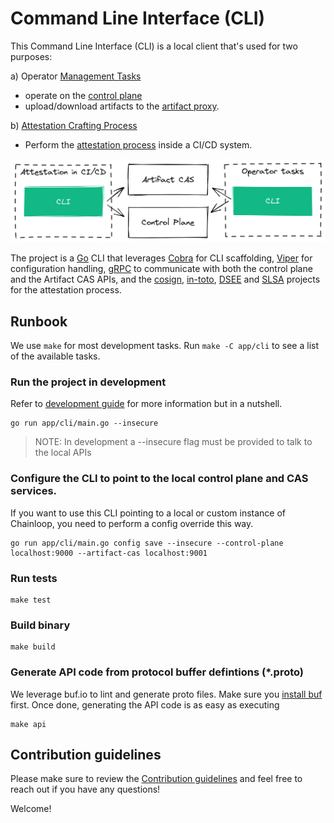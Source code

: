 # Command Line Interface (CLI)

This Command Line Interface (CLI) is a local client that's used for two purposes:

a) Operator [Management Tasks](https://docs.chainloop.dev/getting-started/workflow-definition)

- operate on the [control plane](../controlplane/)
- upload/download artifacts to the [artifact proxy](../artifact-cas/).

b) [Attestation Crafting Process](https://docs.chainloop.dev/getting-started/attestation-crafting)

- Perform the [attestation process](https://docs.chainloop.dev/getting-started/attestation-crafting) inside a CI/CD system.

![cas](../../docs/img/cli-overview.png)

The project is a [Go](https://go.dev/) CLI that leverages [Cobra](https://github.com/spf13/cobra) for CLI scaffolding, [Viper](https://github.com/spf13/viper) for configuration handling, [gRPC](https://grpc.io/) to communicate with both the control plane and the Artifact CAS APIs, and the [cosign](https://github.com/sigstore/cosign), [in-toto](https://github.com/in-toto/in-toto), [DSEE](https://github.com/secure-systems-lab/dsse/) and [SLSA](https://github.com/slsa-framework/slsa) projects for the attestation process.

## Runbook

We use `make` for most development tasks. Run `make -C app/cli` to see a list of the available tasks.

### Run the project in development

Refer to [development guide](../../devel/README.md) for more information but in a nutshell.

```
go run app/cli/main.go --insecure
```

> NOTE: In development a --insecure flag must be provided to talk to the local APIs

### Configure the CLI to point to the local control plane and CAS services.

If you want to use this CLI pointing to a local or custom instance of Chainloop, you need to perform a config override this way.

```
go run app/cli/main.go config save --insecure --control-plane localhost:9000 --artifact-cas localhost:9001
```

### Run tests

```
make test
```

### Build binary

```
make build
```

### Generate API code from protocol buffer defintions (\*.proto)

We leverage buf.io to lint and generate proto files. Make sure you [install buf](https://docs.buf.build/installation) first. Once done, generating the API code is as easy as executing

```
make api
```

## Contribution guidelines

Please make sure to review the [Contribution guidelines](../../CONTRIBUTING.md) and feel free to reach out if you have any questions!

Welcome!
